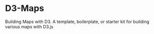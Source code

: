 # D3-Maps
Building Maps with D3. A template, boilerplate, or starter kit for building various maps with D3.js
